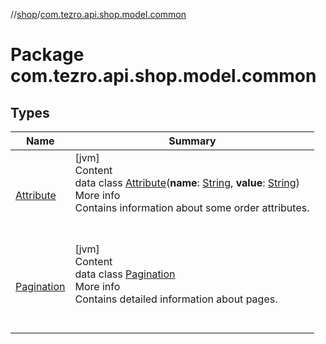 //[shop](../../index.md)/[com.tezro.api.shop.model.common](index.md)



# Package com.tezro.api.shop.model.common  


## Types  
  
|  Name |  Summary | 
|---|---|
| <a name="com.tezro.api.shop.model.common/Attribute///PointingToDeclaration/"></a>[Attribute](-attribute/index.md)| <a name="com.tezro.api.shop.model.common/Attribute///PointingToDeclaration/"></a>[jvm]  <br>Content  <br>data class [Attribute](-attribute/index.md)(**name**: [String](https://kotlinlang.org/api/latest/jvm/stdlib/kotlin/-string/index.html), **value**: [String](https://kotlinlang.org/api/latest/jvm/stdlib/kotlin/-string/index.html))  <br>More info  <br>Contains information about some order attributes.  <br><br><br>|
| <a name="com.tezro.api.shop.model.common/Pagination///PointingToDeclaration/"></a>[Pagination](-pagination/index.md)| <a name="com.tezro.api.shop.model.common/Pagination///PointingToDeclaration/"></a>[jvm]  <br>Content  <br>data class [Pagination](-pagination/index.md)  <br>More info  <br>Contains detailed information about pages.  <br><br><br>|

